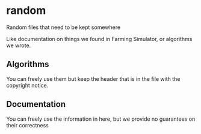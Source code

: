 # random
Random files that need to be kept somewhere

Like documentation on things we found in Farming Simulator, or algorithms we wrote.

## Algorithms
You can freely use them but keep the header that is in the file with the copyright notice.

## Documentation
You can freely use the information in here, but we provide no guarantees on their correctness
